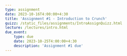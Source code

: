 ```yaml
---
type: assignment
date: 2023-10-16T4:00:00+4:30
title: 'Assignment #1 - Introduction to Crunch'
quizz: /static_files/assignments/IntroAssignQuizz.html
lecture: /lectures/intro.html
due_event: 
    type: due
    date: 2023-10-25T4:00:00+4:30
    description: 'Assignment #1 due'
---
```

